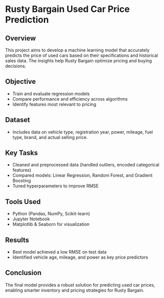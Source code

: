 # Rusty Bargain Used Car Price Prediction

## Overview
This project aims to develop a machine learning model that accurately predicts the price of used cars based on their specifications and historical sales data. The insights help Rusty Bargain optimize pricing and buying decisions.

## Objective
- Train and evaluate regression models
- Compare performance and efficiency across algorithms
- Identify features most relevant to pricing

## Dataset
- Includes data on vehicle type, registration year, power, mileage, fuel type, brand, and actual selling price.

## Key Tasks
- Cleaned and preprocessed data (handled outliers, encoded categorical features)
- Compared models: Linear Regression, Random Forest, and Gradient Boosting
- Tuned hyperparameters to improve RMSE

## Tools Used
- Python (Pandas, NumPy, Scikit-learn)
- Jupyter Notebook
- Matplotlib & Seaborn for visualization

## Results
- Best model achieved a low RMSE on test data
- Identified vehicle age, mileage, and power as key price predictors

## Conclusion
The final model provides a robust solution for predicting used car prices, enabling smarter inventory and pricing strategies for Rusty Bargain.
